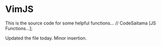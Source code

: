 # VimJS

This is the source code for some helpful functions...
// CodeSaitama [JS Functions...];

Updated the file today. Minor insertion.